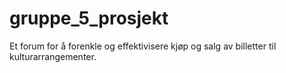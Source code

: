 # gruppe_5_prosjekt

Et forum for å forenkle og effektivisere kjøp og salg av billetter til kulturarrangementer.